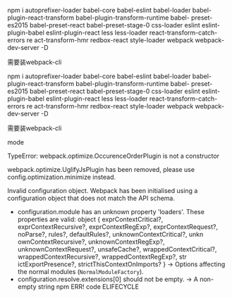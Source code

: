 npm i autoprefixer-loader babel-core babel-eslint babel-loader babel-plugin-react-transform babel-plugin-transform-runtime babel-
preset-es2015 babel-preset-react babel-preset-stage-0 css-loader eslint eslint-plugin-babel eslint-plugin-react less less-loader react-transform-catch-errors re
act-transform-hmr redbox-react style-loader webpack webpack-dev-server -D

需要装webpack-cli


npm i autoprefixer-loader babel-core babel-eslint babel-loader babel-plugin-react-transform babel-plugin-transform-runtime babel-
preset-es2015 babel-preset-react babel-preset-stage-0 css-loader eslint eslint-plugin-babel eslint-plugin-react less less-loader react-transform-catch-errors re
act-transform-hmr redbox-react style-loader webpack webpack-dev-server -D

需要装webpack-cli

mode


TypeError: webpack.optimize.OccurenceOrderPlugin is not a constructor

webpack.optimize.UglifyJsPlugin has been removed, please use config.optimization.minimize instead.

Invalid configuration object. Webpack has been initialised using a configuration object that does not match the API schema.
 - configuration.module has an unknown property 'loaders'. These properties are valid:
   object { exprContextCritical?, exprContextRecursive?, exprContextRegExp?, exprContextRequest?, noParse?, rules?, defaultRules?, unknownContextCritical?, unkn
ownContextRecursive?, unknownContextRegExp?, unknownContextRequest?, unsafeCache?, wrappedContextCritical?, wrappedContextRecursive?, wrappedContextRegExp?, str
ictExportPresence?, strictThisContextOnImports? }
   -> Options affecting the normal modules (`NormalModuleFactory`).
 - configuration.resolve.extensions[0] should not be empty.
   -> A non-empty string
npm ERR! code ELIFECYCLE